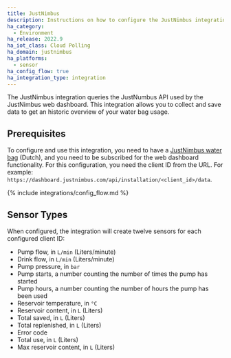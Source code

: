 ```yaml
---
title: JustNimbus
description: Instructions on how to configure the JustNimbus integration within Home Assistant
ha_category:
  - Environment
ha_release: 2022.9
ha_iot_class: Cloud Polling
ha_domain: justnimbus
ha_platforms:
  - sensor
ha_config_flow: true
ha_integration_type: integration
---
```


The JustNimbus integration queries the JustNumbus API used by the JustNimbus web dashboard.
This integration allows you to collect and save data to get an historic overview of your water bag
usage.

## Prerequisites

To configure and use this integration, you need to have a
[JustNimbus water bag](https://justnimbus.com/regenwatersysteem/) (Dutch), and
you need to be subscribed for the web dashboard functionality. For this configuration, you need the
client ID from the URL. For example: `https://dashboard.justnimbus.com/api/installation/<client_id>/data`.

{% include integrations/config_flow.md %}

## Sensor Types

When configured, the integration will create twelve sensors for each configured client ID:

- Pump flow, in `L/min` (Liters/minute)
- Drink flow, in `L/min` (Liters/minute)
- Pump pressure, in `bar`
- Pump starts, a number counting the number of times the pump has started
- Pump hours, a number counting the number of hours the pump has been used
- Reservoir temperature, in `°C`
- Reservoir content, in `L` (Liters)
- Total saved, in `L` (Liters)
- Total replenished, in `L` (Liters)
- Error code
- Total use, in `L` (Liters)
- Max reservoir content, in `L` (Liters)
